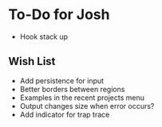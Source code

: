 #  To-Do for Josh

* Hook stack up


## Wish List
* Add persistence for input
* Better borders between regions
* Examples in the recent projects menu
* Output changes size when error occurs?
* Add indicator for trap trace


